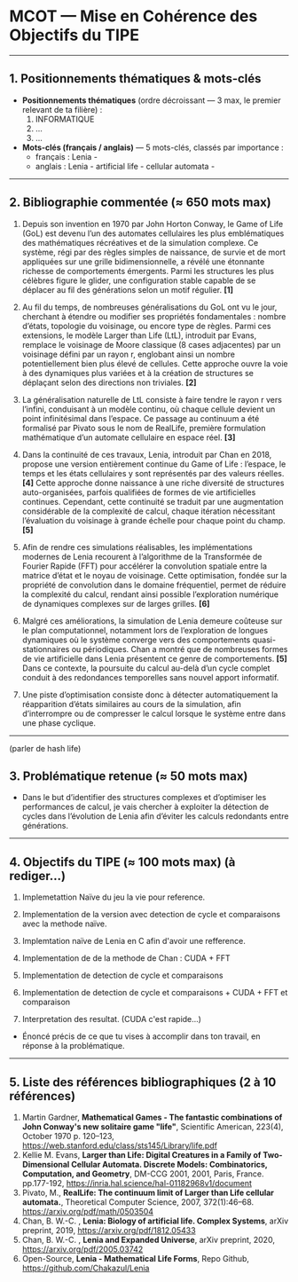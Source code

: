 #  MCOT — Mise en Cohérence des Objectifs du TIPE

---

## 1. Positionnements thématiques & mots-clés
- **Positionnements thématiques** (ordre décroissant — 3 max, le premier relevant de ta filière) :
  1. INFORMATIQUE
  2. …
  3. …
- **Mots-clés (français / anglais)** — 5 mots-clés, classés par importance :
  - français : Lenia - 
  - anglais : Lenia - artificial life - cellular automata - 

---

## 2. Bibliographie commentée (≈ 650 mots max)

1. Depuis son invention en 1970 par John Horton Conway, le Game of Life (GoL) est devenu l’un des automates cellulaires les plus emblématiques des mathématiques récréatives et de la simulation complexe. Ce système, régi par des règles simples de naissance, de survie et de mort appliquées sur une grille bidimensionnelle, a révélé une étonnante richesse de comportements émergents. Parmi les structures les plus célèbres figure le glider, une configuration stable capable de se déplacer au fil des générations selon un motif régulier. **[1]**

2. Au fil du temps, de nombreuses généralisations du GoL ont vu le jour, cherchant à étendre ou modifier ses propriétés fondamentales : nombre d’états, topologie du voisinage, ou encore type de règles. Parmi ces extensions, le modèle Larger than Life (LtL), introduit par Evans, remplace le voisinage de Moore classique (8 cases adjacentes) par un voisinage défini par un rayon r, englobant ainsi un nombre potentiellement bien plus élevé de cellules. Cette approche ouvre la voie à des dynamiques plus variées et à la création de structures se déplaçant selon des directions non triviales. **[2]**

3. La généralisation naturelle de LtL consiste à faire tendre le rayon r vers l’infini, conduisant à un modèle continu, où chaque cellule devient un point infinitésimal dans l’espace. Ce passage au continuum a été formalisé par Pivato sous le nom de RealLife, première formulation mathématique d’un automate cellulaire en espace réel. **[3]**

4. Dans la continuité de ces travaux, Lenia, introduit par Chan en 2018, propose une version entièrement continue du Game of Life : l’espace, le temps et les états cellulaires y sont représentés par des valeurs réelles.**[4]** Cette approche donne naissance à une riche diversité de structures auto-organisées, parfois qualifiées de formes de vie artificielles continues. Cependant, cette continuité se traduit par une augmentation considérable de la complexité de calcul, chaque itération nécessitant l’évaluation du voisinage à grande échelle pour chaque point du champ. **[5]**

5. Afin de rendre ces simulations réalisables, les implémentations modernes de Lenia recourent à l’algorithme de la Transformée de Fourier Rapide (FFT) pour accélérer la convolution spatiale entre la matrice d’état et le noyau de voisinage. Cette optimisation, fondée sur la propriété de convolution dans le domaine fréquentiel, permet de réduire la complexité du calcul, rendant ainsi possible l’exploration numérique de dynamiques complexes sur de larges grilles. **[6]**

6. Malgré ces améliorations, la simulation de Lenia demeure coûteuse sur le plan computationnel, notamment lors de l’exploration de longues dynamiques où le système converge vers des comportements quasi-stationnaires ou périodiques.
Chan a montré que de nombreuses formes de vie artificielle dans Lenia présentent ce genre de comportements. **[5]**
Dans ce contexte, la poursuite du calcul au-delà d’un cycle complet conduit à des redondances temporelles sans nouvel apport informatif.

7. Une piste d’optimisation consiste donc à détecter automatiquement la réapparition d’états similaires au cours de la simulation, afin d’interrompre ou de compresser le calcul lorsque le système entre dans une phase cyclique.

---

(parler de hash life)
## 3. Problématique retenue (≈ 50 mots max)

- Dans le but d’identifier des structures complexes et d’optimiser les performances de calcul, je vais chercher à exploiter la détection de cycles dans l’évolution de Lenia afin d’éviter les calculs redondants entre générations.

---

## 4. Objectifs du TIPE (≈ 100 mots max) (à rediger...)
1. Implemetattion Naïve du jeu la vie pour reference.
2. Implementation de la version avec detection de cycle et comparaisons avec la methode naïve.

3. Implemtation naïve de Lenia en C afin d'avoir une refference.
4. Implementation de de la methode de Chan : CUDA + FFT
5. Implementation de detection de cycle et comparaisons 

5. Implementation de detection de cycle et comparaisons + CUDA + FFT et comparaison 

6. Interpretation des resultat. (CUDA c'est rapide...)


- Énoncé précis de ce que tu vises à accomplir dans ton travail, en réponse à la problématique.

---

## 5. Liste des références bibliographiques (2 à 10 références)
  1. Martin Gardner, **Mathematical Games - The fantastic combinations of John Conway's new solitaire game "life"**, Scientific American, 223(4), October 1970 p. 120–123, https://web.stanford.edu/class/sts145/Library/life.pdf
  2. Kellie M. Evans, **Larger than Life: Digital Creatures in a Family of Two-Dimensional Cellular Automata. Discrete Models: Combinatorics, Computation, and Geometry**, DM-CCG 2001, 2001, Paris, France. pp.177-192, https://inria.hal.science/hal-01182968v1/document
  3. Pivato, M., **RealLife: The continuum limit of Larger than Life cellular automata.**, Theoretical Computer Science, 2007, 372(1):46–68. https://arxiv.org/pdf/math/0503504
  4. Chan, B. W.-C. , **Lenia: Biology of artificial life. Complex Systems**, arXiv preprint, 2019, https://arxiv.org/pdf/1812.05433
  5. Chan, B. W.-C. ,  **Lenia and Expanded Universe**, arXiv preprint, 2020, https://arxiv.org/pdf/2005.03742
  6. Open-Source, **Lenia - Mathematical Life Forms**, Repo Github, https://github.com/Chakazul/Lenia
